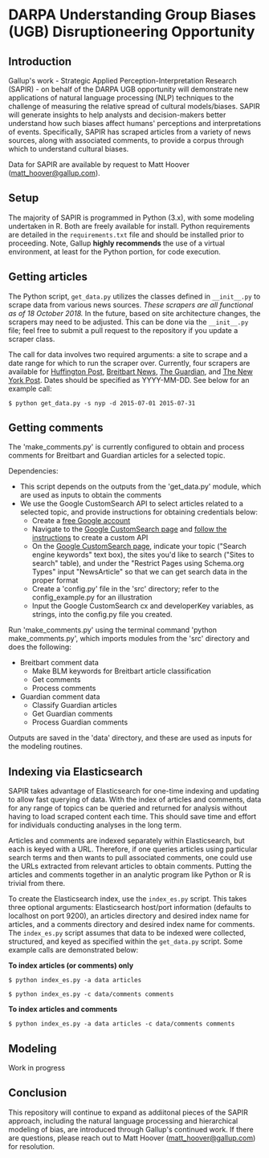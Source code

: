 # DARPA Understanding Group Biases (UGB) Disruptioneering Opportunity
## Introduction
Gallup's work - Strategic Applied Perception-Interpretation Research (SAPIR) - on behalf of the DARPA UGB opportunity will demonstrate new applications of natural language processing (NLP) techniques to the challenge of measuring the relative spread of cultural models/biases. SAPIR will generate insights to help analysts and decision-makers better understand how such biases affect humans' perceptions and interpretations of events. Specifically, SAPIR has scraped articles from a variety of news sources, along with associated comments, to provide a corpus through which to understand cultural biases.

Data for SAPIR are available by request to Matt Hoover (<matt_hoover@gallup.com>).

## Setup
The majority of SAPIR is programmed in Python (3.x), with some modeling undertaken in R. Both are freely available for install. Python requirements are detailed in the `requirements.txt` file and should be installed prior to proceeding. Note, Gallup **highly recommends** the use of a virtual environment, at least for the Python portion, for code execution.

## Getting articles
The Python script, `get_data.py` utilizes the classes defined in `__init__.py` to scrape data from various news sources. *These scrapers are all functional as of 18 October 2018.* In the future, based on site architecture changes, the scrapers may need to be adjusted. This can be done via the `__init__.py` file; feel free to submit a pull request to the repository if you update a scraper class.

The call for data involves two required arguments: a site to scrape and a date range for which to run the scraper over. Currently, four scrapers are available for [Huffington Post](https://www.huffintonpost.com), [Breitbart News](https://www.breitbart.com), [The Guardian](https://www.guardian.com), and [The New York Post](https://www.nypost.com). Dates should be specified as YYYY-MM-DD. See below for an example call:

```
$ python get_data.py -s nyp -d 2015-07-01 2015-07-31
```

## Getting comments
The 'make_comments.py' is currently configured to obtain and process comments for Breitbart and Guardian articles for a selected topic.

Dependencies:
* This script depends on the outputs from the 'get_data.py' module, which are used as inputs to obtain the comments
* We use the Google CustomSearch API to select articles related to a selected topic, and provide instructions for obtaining credentials below:
  * Create a [free Google account](https://cloud.google.com/billing/docs/how-to/manage-billing-account)
  * Navigate to the [Google CustomSearch page](https://cse.google.com/cse/) and [follow the instructions](https://developers.google.com/custom-search/docs/tutorial/creatingcse) to create a custom API
  * On the [Google CustomSearch page](https://cse.google.com/cse/), indicate your topic ("Search engine keywords" text box), the sites you'd like to search ("Sites to search" table), and under the "Restrict Pages using Schema.org Types" input "NewsArticle" so that we can get search data in the proper format
  * Create a 'config.py' file in the 'src' directory; refer to the config_example.py for an illustration
  * Input the Google CustomSearch cx and developerKey variables, as strings, into the config.py file you created.

Run 'make_comments.py' using the terminal command 'python make_comments.py', which imports modules from the 'src' directory and does the following:
* Breitbart comment data
  * Make BLM keywords for Breitbart article classification
  * Get comments
  * Process comments 
* Guardian comment data
  * Classify Guardian articles
  * Get Guardian comments
  * Process Guardian comments

Outputs are saved in the 'data' directory, and these are used as inputs for the modeling routines. 

## Indexing via Elasticsearch
SAPIR takes advantage of Elasticsearch for one-time indexing and updating to allow fast querying of data. With the index of articles and comments, data for any range of topics can be queried and returned for analysis without having to load scraped content each time. This should save time and effort for individuals conducting analyses in the long term.

Articles and comments are indexed separately within Elasticsearch, but each is keyed with a URL. Therefore, if one queries articles using particular search terms and then wants to pull associated comments, one could use the URLs extracted from relevant articles to obtain comments. Putting the articles and comments together in an analytic program like Python or R is trivial from there.

To create the Elasticsearch index, use the `index_es.py` script. This takes three optional arguments: Elasticsearch host/port information (defaults to localhost on port 9200), an articles directory and desired index name for articles, and a comments directory and desired index name for comments. The `index_es.py` script assumes that data to be indexed were collected, structured, and keyed as specified within the `get_data.py` script. Some example calls are demonstrated below:

**To index articles (or comments) only**
```
$ python index_es.py -a data articles

$ python index_es.py -c data/comments comments
```

**To index articles and comments**
```
$ python index_es.py -a data articles -c data/comments comments
```

## Modeling
Work in progress

## Conclusion
This repository will continue to expand as addiitonal pieces of the SAPIR approach, including the natural language processing and hierarchical modeling of bias, are introduced through Gallup's continued work. If there are questions, please reach out to Matt Hoover (<matt_hoover@gallup.com>) for resolution.
